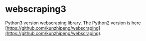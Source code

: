 # webscraping3
Python3 version webscraping library.
The Python2 version is here [https://github.com/kunzhipeng/webscraping](https://github.com/kunzhipeng/webscraping).
